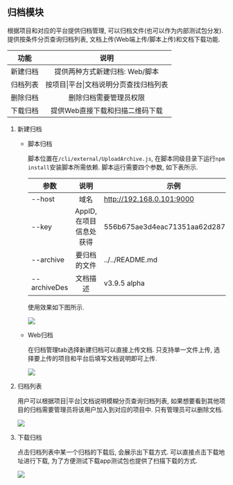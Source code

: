 归档模块
---

根据项目和对应的平台提供归档管理, 可以归档文件(也可以作为内部测试包分发). 提供按条件分页查询归档列表, 文档上传(Web端上传/脚本上传)和文档下载功能. 

| 功能 | 说明 |
| --- | :---: |
| 新建归档 | 提供两种方式新建归档: Web/脚本 |
| 归档列表 | 按项目\|平台\|文档说明分页查找归档列表 |
| 删除归档 | 删除归档需要管理员权限 |
| 下载归档 | 提供Web直接下载和扫描二维码下载 |

1. 新建归档

	* 脚本归档

		脚本位置在`/cli/external/UploadArchive.js`, 在脚本同级目录下运行`npm install`安装脚本所需依赖. 脚本运行需要四个参数, 如下表所示.

		| 参数 | 说明 | 示例 |
		| --- | :---: | --- |
		| --host | 域名 | http://192.168.0.101:9000 |
		| --key | AppID, 在项目信息处获得 | 556b675ae3d4eac71351aa62d2878048|
		| --archive | 要归档的文件 | ../../README.md |
		| --archiveDes | 文档描述 | v3.9.5 alpha |

		使用效果如下图所示.

		![](http://od9tun44g.bkt.clouddn.com/demeter/archive_cli_example.png)

	* Web归档	

		在归档管理tab选择新建归档可以直接上传文档. 只支持单一文件上传, 选择要上传的项目和平台后填写文档说明即可上传.

		![](http://od9tun44g.bkt.clouddn.com/demeter/archive_web_upload.png)
	
	
2. 归档列表

	用户可以根据项目|平台|文档说明模糊分页查询归档列表, 如果想要看到其他项目的归档需要管理员将该用户加入到对应的项目中. 只有管理员可以删除文档.

	![](http://od9tun44g.bkt.clouddn.com/demeter/archive_list.png)
	
3. 下载归档

	点击归档列表中某一个归档的下载后, 会展示出下载方式. 可以直接点击下载地址进行下载, 为了方便测试下载app测试包也提供了扫描下载的方式.

	![](http://od9tun44g.bkt.clouddn.com/demeter/archive_download.png)